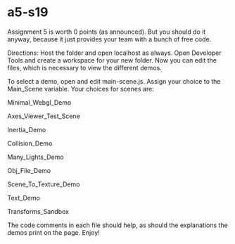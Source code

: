 # a5-s19

Assignment 5 is worth 0 points (as announced).  But you should do it anyway, because it just provides your team with a bunch of free code.

Directions:  Host the folder and open localhost as always.  Open Developer Tools and create a workspace for your new folder.  Now you can edit the files, which is necessary to view the different demos.

To select a demo, open and edit main-scene.js.  Assign your choice to the Main_Scene variable.  Your choices for scenes are:

Minimal_Webgl_Demo

Axes_Viewer_Test_Scene

Inertia_Demo

Collision_Demo

Many_Lights_Demo

Obj_File_Demo

Scene_To_Texture_Demo

Text_Demo

Transforms_Sandbox

The code comments in each file should help, as should the explanations the demos print on the page.  Enjoy!